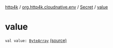 [http4k](../../index.md) / [org.http4k.cloudnative.env](../index.md) / [Secret](index.md) / [value](./value.md)

# value

`val value: `[`ByteArray`](https://kotlinlang.org/api/latest/jvm/stdlib/kotlin/-byte-array/index.html) [(source)](https://github.com/http4k/http4k/blob/master/http4k-cloudnative/src/main/kotlin/org/http4k/cloudnative/env/Secret.kt#L9)